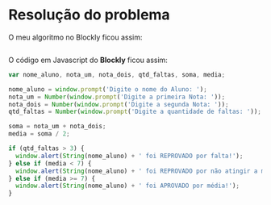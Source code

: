 # Resolução do problema

O meu algoritmo no Blockly ficou assim:

<img src=''>

O código em Javascript do **Blockly** ficou assim:

```jsx
var nome_aluno, nota_um, nota_dois, qtd_faltas, soma, media;

nome_aluno = window.prompt('Digite o nome do Aluno: ');
nota_um = Number(window.prompt('Digite a primeira Nota: '));
nota_dois = Number(window.prompt('Digite a segunda Nota: '));
qtd_faltas = Number(window.prompt('Digite a quantidade de faltas: '));

soma = nota_um + nota_dois;
media = soma / 2;

if (qtd_faltas > 3) {
  window.alert(String(nome_aluno) + ' foi REPROVADO por falta!');
} else if (media < 7) {
  window.alert(String(nome_aluno) + ' foi REPROVADO por não atingir a média!');
} else if (media >= 7) {
  window.alert(String(nome_aluno) + ' foi APROVADO por média!');
}
```
